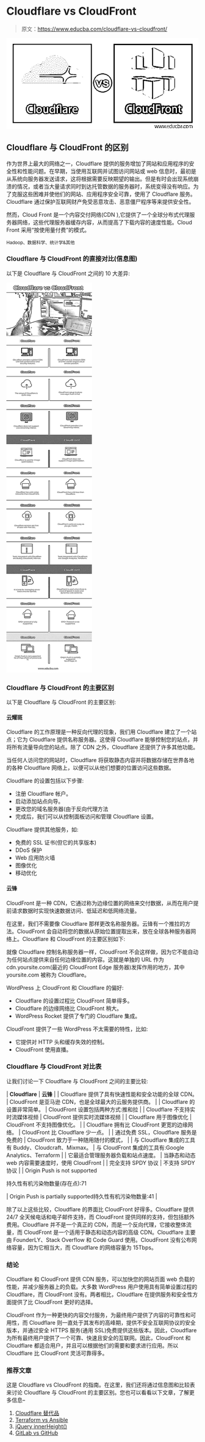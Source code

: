 # Cloudflare vs CloudFront

> 原文：<https://www.educba.com/cloudflare-vs-cloudfront/>

![Cloudflare vs CloudFront](img/b462218af29bfb7cd47cd18c98ef4d5e.png)



## Cloudflare 与 CloudFront 的区别

作为世界上最大的网络之一，Cloudflare 提供的服务增加了网站和应用程序的安全性和性能问题。在早期，当使用互联网并试图访问网站或 web 信息时，最初是从系统向服务器发送请求，这将根据需要反映期望的输出。但是有时会出现系统崩溃的情况，或者当大量请求同时到达托管数据的服务器时，系统变得没有响应。为了克服这些困难并使他们的网站、应用程序安全可靠，使用了 Cloudflare 服务。Cloudflare 通过保护互联网财产免受恶意攻击、恶意僵尸程序等来提供安全性。

然而，Cloud Front 是一个内容交付网络(CDN ),它提供了一个全球分布式代理服务器网络，这些代理服务器缓存内容，从而提高了下载内容的速度性能。Cloud Front 采用“按使用量付费”的模式。

<small>Hadoop、数据科学、统计学&其他</small>

### Cloudflare 与 CloudFront 的直接对比(信息图)

以下是 Cloudflare 与 CloudFront 之间的 10 大差异:

![Cloudflare vs CloudFront-info](img/bed6938ca1e64c43cdd30b3d6775cb79.png)



### Cloudflare 与 CloudFront 的主要区别

以下是 Cloudflare 与 CloudFront 的主要区别:

#### 云耀斑

Cloudflare 的工作原理是一种反向代理的现象，我们用 Cloudflare 建立了一个站点；它为 Cloudflare 提供名称服务器。这使得 Cloudflare 能够控制您的站点，并将所有流量导向您的站点。除了 CDN 之外，Cloudflare 还提供了许多其他功能。

当任何人访问您的网站时，Cloudflare 将获取静态内容并将数据存储在世界各地的各种 Cloudflare 网络上，以便可以从他们想要的位置访问这些数据。

Cloudflare 的设置包括以下步骤:

*   注册 Cloudflare 帐户。
*   启动添加站点向导。
*   更改您的域名服务器(由于反向代理方法
*   完成后，我们可以从控制面板访问和管理 Cloudflare 设置。

Cloudflare 提供其他服务，如:

*   免费的 SSL 证书(但它的共享版本)
*   DDoS 保护
*   Web 应用防火墙
*   图像优化
*   移动优化

#### 云锋

CloudFront 是一种 CDN，它通过称为边缘位置的网络来交付数据，从而在用户提前请求数据时实现快速数据访问、低延迟和低网络流量。

在这里，我们不需要像 Cloudflare 那样更改名称服务器。云锋有一个推拉的方法。CloudFront 会自动将您的数据从原始位置提取出来，放在全球各种服务器网络上。Cloudflare 和 CloudFront 的主要区别如下:

就像 Cloudflare 控制名称服务器一样，CloudFront 不会这样做，因为它不能自动为任何站点提供来自任何边缘位置的内容。这就是单独的 URL 作为 cdn.yoursite.com(最近的 CloudFront Edge 服务器)发挥作用的地方，其中 yoursite.com 被称为 Cloudflare。

WordPress 上 CloudFront 和 Cloudflare 的偏好:

*   Cloudflare 的设置过程比 CloudFront 简单得多。
*   Cloudflare 的边缘网络比 CloudFront 稍大。
*   WordPress Rocket 提供了专门的 Cloudflare 集成。

CloudFront 提供了一些 WordPress 不太需要的特性，比如:

*   它提供对 HTTP 头和缓存失效的控制。
*   CloudFront 使用直播。

### Cloudflare 与 CloudFront 对比表

让我们讨论一下 Cloudflare 与 CloudFront 之间的主要比较:

| **Cloudflare** | **云锋** |
| Cloudflare 提供了具有快速性能和安全功能的全球 CDN。 | CloudFront 是亚马逊 CDN，也是全球最大的云服务提供商。 |
| Cloudflare 的设置非常简单。 | CloudFront 设置包括两种方式:推和拉 |
| Cloudflare 不支持实时流媒体视频 | CloudFront 提供实时流媒体视频 |
| Cloudflare 用于图像优化 | CloudFront 不支持图像优化。 |
| Cloudflare 拥有比 CloudFront 更宽的边缘网络。 | CloudFront 比 Cloudflare 少一点。 |
| 通过免费 SSL，Cloudflare 服务是免费的 | CloudFront 致力于一种随用随付的模式， |
| 与 Cloudflare 集成的工具有 Buddy、Cloudcraft、Mixmax。 | 与 CloudFront 集成的工具有:Google Analytics、Terraform |
| 它最适合管理服务器负载和站点速度。 | 当静态和动态 web 内容需要速度时，使用 CloudFront |
| 完全支持 SPDY 协议 | 不支持 SPDY 协议 |
| Origin Push is not supported

持久性有机污染物数量(存在点):71

 | Origin Push is partially supported持久性有机污染物数量:41 |

除了以上这些比较，Cloudflare 的界面比 CloudFront 好得多。Cloudflare 提供 24/7 全天候电话和电子邮件支持，而 CloudFront 提供同样的支持，但包括额外费用。Cloudflare 并不是一个真正的 CDN，而是一个反向代理，它接收整体流量，而 CloudFront 是一个适用于静态和动态内容的高级 CDN。Cloudflare 主要由 FounderLY、Stack Overflow 和 Code Guard 使用。CloudFront 没有公布网络容量，因为它相当大，而 Cloudflare 的网络容量为 15Tbps。

### 结论

Cloudflare 和 CloudFront 提供 CDN 服务，可以加快您的网站页面 web 负载的性能，并减少服务器上的负载。大多数 WordPress 用户使用具有简单设置过程的 Cloudflare，而 CloudFront 没有。两者相比，Cloudflare 在提供服务和安全性方面提供了比 CloudFront 更好的选择。

CloudFront 作为一种更快的内容交付服务，为最终用户提供了内容的可靠性和可用性，而 Cloudflare 则一直处于其发布的高峰期，提供不安全互联网协议的安全版本，并通过安全 HTTPS 服务(通用 SSL)免费提供这些版本。因此，Cloudflare 为所有最终用户提供了一个可靠、快速且安全的互联网。因此，CloudFront 和 Cloudflare 都适合用户，并且可以根据他们的需要和要求进行应用。所以 Cloudflare 比 CloudFront 灵活可靠得多。

### 推荐文章

这是 Cloudflare vs CloudFront 的指南。在这里，我们还将通过信息图和比较表来讨论 Cloudflare 与 CloudFront 的主要区别。您也可以看看以下文章，了解更多信息–

1.  [Cloudflare 替代品](https://www.educba.com/cloudflare-alternatives/)
2.  [Terraform vs Ansible](https://www.educba.com/terraform-vs-ansible/)
3.  [jQuery innerHeight()](https://www.educba.com/jquery-innerheight/)
4.  [GitLab vs GitHub](https://www.educba.com/gitlab-vs-github/)





